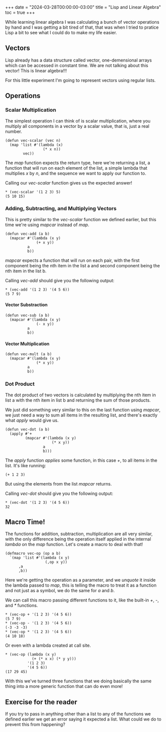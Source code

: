 +++
date = "2024-03-28T00:00:00-03:00"
title = "Lisp and Linear Algebra"
toc = true
+++

While learning linear algebra I was calculating a bunch of vector operations by hand and I was getting a bit tired of that, that was when I tried to pratice Lisp a bit to see what I could do to make my life easier.

## Vectors

Lisp already has a data structure called vector, one-demensional arrays which can be accessed in constant time. We are not talking about this vector! This is linear algebra!!!

For this little experiment I'm going to represent vectors using regular lists.

## Operations

### Scalar Multiplication
The simplest operation I can think of is scalar multiplication, where you multiply all components in a vector by a scalar value, that is, just a real number.

```
(defun vec-scalar (vec n)
  (map 'list #'(lambda (x)
                 (* x n))
        vec))
```

The _map_ function expects the return type, here we're returning a list, a function that will run on each element of the list, a simple lambda that multiplies _x_ by _n_, and the sequence we want to apply our function to.

Calling our _vec-scalar_ function gives us the expected answer!

```
* (vec-scalar '(1 2 3) 5)
(5 10 15)
```

### Adding, Subtracting, and Multiplying Vectors
This is pretty similar to the _vec-scalar_ function we defined earlier, but this time we're using _mapcar_ instead of _map_.

```
(defun vec-add (a b)
  (mapcar #'(lambda (x y)
              (+ x y))
          a
          b))
```

_mapcar_ expects a function that will run on each pair, with the first component being the nth item in the list a and second component being the nth item in the list b.

Calling _vec-add_ should give you the following output:

```
* (vec-add '(1 2 3) '(4 5 6))
(5 7 9)
```

#### Vector Substraction
```
(defun vec-sub (a b)
  (mapcar #'(lambda (x y)
              (- x y))
          a
          b))
```

#### Vector Multiplication
```
(defun vec-mult (a b)
  (mapcar #'(lambda (x y)
              (* x y))
          a
          b))
```

### Dot Product

The dot product of two vectors is calculated by multiplying the nth item in list a with the nth item in list b and returning the sum of those products.

We just did something very similar to this on the last function using _mapcar_, we just need a way to sum all items in the resulting list, and there's exactly what _apply_ would give us.

```
(defun vec-dot (a b)
  (apply #'+
         (mapcar #'(lambda (x y)
                     (* x y))
                 a
                 b)))
```

The _apply_ function _applies_ some function, in this case _+_, to all items in the list. It's like running:

```
(+ 1 2 3)
```

But using the elements from the list _mapcar_ returns.

Calling _vec-dot_ should give you the following output:

```
* (vec-dot '(1 2 3) '(4 5 6))
32
```

## Macro Time!

The functions for addition, subtraction, multiplication are all very similar, with the only difference being the operation itself applied in the internal _lambda_ on the _map_ function. Let's create a macro to deal with that!

```
(defmacro vec-op (op a b)
  `(map 'list #'(lambda (x y)
                  (,op x y))
      ,a
      ,b))
```

Here we're getting the operation as a parameter, and we _unquote_ it inside the lambda passed to _map_, this is telling the macro to treat it as a function and not just as a symbol, we do the same for _a_ and _b_.

We can call this macro passing different functions to it, like the built-in _+_, _-_, and _*_ functions.

```
* (vec-op + '(1 2 3) '(4 5 6))
(5 7 9)
* (vec-op - '(1 2 3) '(4 5 6))
(-3 -3 -3)
* (vec-op * '(1 2 3) '(4 5 6))
(4 10 18)
```

Or even with a lambda created at call site.

```
* (vec-op (lambda (x y)
            (+ (* x x) (* y y)))
          '(1 2 3)
          '(4 5 6))
(17 29 45)
```

With this we've turned three functions that we doing basically the same thing into a more generic function that can do even more!

## Exercise for the reader

If you try to pass in anything other than a list to any of the functions we defined earlier we get an error saying it expected a list. What could we do to prevent this from happening?
